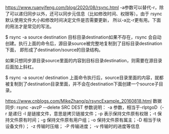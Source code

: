 
 https://www.ruanyifeng.com/blog/2020/08/rsync.html
 -a参数可以替代-r，除了可以递归同步以外，还可以同步元信息（比如修改时间、权限等）。由于 rsync 默认使用文件大小和修改时间决定文件是否需要更新，
 所以-a比-r更有用。下面的用法才是常见的写法。
 
 $ rsync -a source destination
 目标目录destination如果不存在，rsync 会自动创建。执行上面的命令后，源目录source被完整地复制到了目标目录destination下面，
 即形成了destination/source的目录结构。
 
 如果只想同步源目录source里面的内容到目标目录destination，则需要在源目录后面加上斜杠。
 
 $ rsync -a source/ destination
 上面命令执行后，source目录里面的内容，就都被复制到了destination目录里面，并不会在destination下面创建一个source子目录。
 
 
 https://www.cnblogs.com/MikeZhang/p/rsyncExample_20160818.html
 数据同步:
 rsync -avzP --delete SRC DEST
 参数说明：
 -a 参数，相当于-rlptgoD（-r 是递归 -l 是链接文件，意思是拷贝链接文件；-p 表示保持文件原有权限；-t 保持文件原有时间；-g 保持文件原有用户组；-o 保持文件原有属主；-D 相当于块设备文件）；
 -z 传输时压缩；
 -P 传输进度；
 -v 传输时的进度等信息